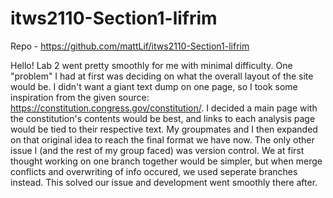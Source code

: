 # itws2110-Section1-lifrim

Repo - https://github.com/mattLif/itws2110-Section1-lifrim

Hello!
Lab 2 went pretty smoothly for me with minimal difficulty. One "problem" I had at first was deciding on what the overall layout of the site would be. I didn't want a giant text dump on one page, so I took some inspiration from the given source: https://constitution.congress.gov/constitution/. I decided a main page with the constitution's contents would be best, and links to each analysis page would be tied to their respective text. My groupmates and I then expanded on that original idea to reach the final format we have now. The only other issue I (and the rest of my group faced) was version control. We at first thought working on one branch together would be simpler, but when merge conflicts and overwriting of info occured, we used seperate branches instead. This solved our issue and development went smoothly there after.
